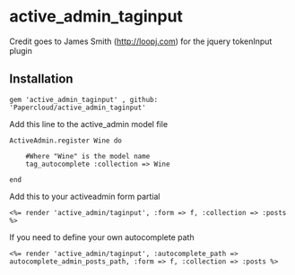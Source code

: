 active_admin_taginput
=====================

Credit goes to James Smith (http://loopj.com) for the jquery tokenInput plugin
## Installation

	gem 'active_admin_taginput' , github: 'Papercloud/active_admin_taginput'

Add this line to the active_admin model file

	ActiveAdmin.register Wine do
	
		#Where "Wine" is the model name
		tag_autocomplete :collection => Wine 
	
	end

Add this to your activeadmin form partial
 
	<%= render 'active_admin/taginput', :form => f, :collection => :posts %> 
	
If you need to define your own autocomplete path

	<%= render 'active_admin/taginput', :autocomplete_path => autocomplete_admin_posts_path, :form => f, :collection => :posts %> 

  
  

